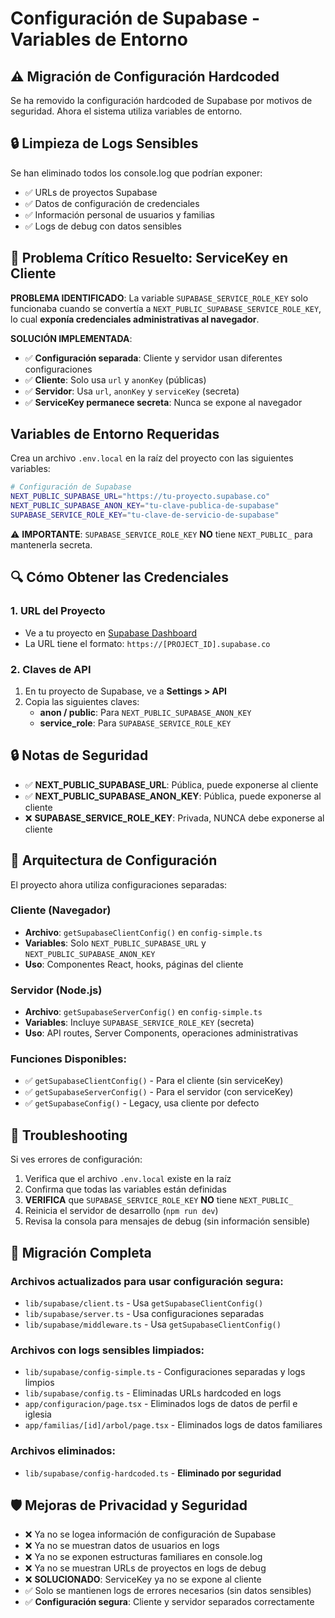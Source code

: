 # Configuración de Supabase - Variables de Entorno

## ⚠️ Migración de Configuración Hardcoded

Se ha removido la configuración hardcoded de Supabase por motivos de seguridad. Ahora el sistema utiliza variables de entorno.

## 🔒 Limpieza de Logs Sensibles

Se han eliminado todos los console.log que podrían exponer:

- ✅ URLs de proyectos Supabase
- ✅ Datos de configuración de credenciales
- ✅ Información personal de usuarios y familias
- ✅ Logs de debug con datos sensibles

## 🔧 Problema Crítico Resuelto: ServiceKey en Cliente

**PROBLEMA IDENTIFICADO**: La variable `SUPABASE_SERVICE_ROLE_KEY` solo funcionaba cuando se convertía a `NEXT_PUBLIC_SUPABASE_SERVICE_ROLE_KEY`, lo cual **exponía credenciales administrativas al navegador**.

**SOLUCIÓN IMPLEMENTADA**:

- ✅ **Configuración separada**: Cliente y servidor usan diferentes configuraciones
- ✅ **Cliente**: Solo usa `url` y `anonKey` (públicas)
- ✅ **Servidor**: Usa `url`, `anonKey` y `serviceKey` (secreta)
- ✅ **ServiceKey permanece secreta**: Nunca se expone al navegador

## Variables de Entorno Requeridas

Crea un archivo `.env.local` en la raíz del proyecto con las siguientes variables:

```bash
# Configuración de Supabase
NEXT_PUBLIC_SUPABASE_URL="https://tu-proyecto.supabase.co"
NEXT_PUBLIC_SUPABASE_ANON_KEY="tu-clave-publica-de-supabase"
SUPABASE_SERVICE_ROLE_KEY="tu-clave-de-servicio-de-supabase"
```

⚠️ **IMPORTANTE**: `SUPABASE_SERVICE_ROLE_KEY` **NO** tiene `NEXT_PUBLIC_` para mantenerla secreta.

## 🔍 Cómo Obtener las Credenciales

### 1. URL del Proyecto

- Ve a tu proyecto en [Supabase Dashboard](https://supabase.com/dashboard)
- La URL tiene el formato: `https://[PROJECT_ID].supabase.co`

### 2. Claves de API

1. En tu proyecto de Supabase, ve a **Settings > API**
2. Copia las siguientes claves:
   - **anon / public**: Para `NEXT_PUBLIC_SUPABASE_ANON_KEY`
   - **service_role**: Para `SUPABASE_SERVICE_ROLE_KEY`

## 🔒 Notas de Seguridad

- ✅ **NEXT_PUBLIC_SUPABASE_URL**: Pública, puede exponerse al cliente
- ✅ **NEXT_PUBLIC_SUPABASE_ANON_KEY**: Pública, puede exponerse al cliente
- ❌ **SUPABASE_SERVICE_ROLE_KEY**: Privada, NUNCA debe exponerse al cliente

## 🚀 Arquitectura de Configuración

El proyecto ahora utiliza configuraciones separadas:

### Cliente (Navegador)

- **Archivo**: `getSupabaseClientConfig()` en `config-simple.ts`
- **Variables**: Solo `NEXT_PUBLIC_SUPABASE_URL` y `NEXT_PUBLIC_SUPABASE_ANON_KEY`
- **Uso**: Componentes React, hooks, páginas del cliente

### Servidor (Node.js)

- **Archivo**: `getSupabaseServerConfig()` en `config-simple.ts`
- **Variables**: Incluye `SUPABASE_SERVICE_ROLE_KEY` (secreta)
- **Uso**: API routes, Server Components, operaciones administrativas

### Funciones Disponibles:

- ✅ `getSupabaseClientConfig()` - Para el cliente (sin serviceKey)
- ✅ `getSupabaseServerConfig()` - Para el servidor (con serviceKey)
- ✅ `getSupabaseConfig()` - Legacy, usa cliente por defecto

## 🔧 Troubleshooting

Si ves errores de configuración:

1. Verifica que el archivo `.env.local` existe en la raíz
2. Confirma que todas las variables están definidas
3. **VERIFICA** que `SUPABASE_SERVICE_ROLE_KEY` **NO** tiene `NEXT_PUBLIC_`
4. Reinicia el servidor de desarrollo (`npm run dev`)
5. Revisa la consola para mensajes de debug (sin información sensible)

## 📝 Migración Completa

### Archivos actualizados para usar configuración segura:

- `lib/supabase/client.ts` - Usa `getSupabaseClientConfig()`
- `lib/supabase/server.ts` - Usa configuraciones separadas
- `lib/supabase/middleware.ts` - Usa `getSupabaseClientConfig()`

### Archivos con logs sensibles limpiados:

- `lib/supabase/config-simple.ts` - Configuraciones separadas y logs limpios
- `lib/supabase/config.ts` - Eliminadas URLs hardcoded en logs
- `app/configuracion/page.tsx` - Eliminados logs de datos de perfil e iglesia
- `app/familias/[id]/arbol/page.tsx` - Eliminados logs de datos familiares

### Archivos eliminados:

- `lib/supabase/config-hardcoded.ts` - **Eliminado por seguridad**

## 🛡️ Mejoras de Privacidad y Seguridad

- ❌ Ya no se logea información de configuración de Supabase
- ❌ Ya no se muestran datos de usuarios en logs
- ❌ Ya no se exponen estructuras familiares en console.log
- ❌ Ya no se muestran URLs de proyectos en logs de debug
- ❌ **SOLUCIONADO**: ServiceKey ya no se expone al cliente
- ✅ Solo se mantienen logs de errores necesarios (sin datos sensibles)
- ✅ **Configuración segura**: Cliente y servidor separados correctamente
